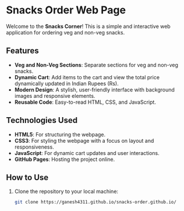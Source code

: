 # Snacks Order Web Page

Welcome to the **Snacks Corner**! This is a simple and interactive web application for ordering veg and non-veg snacks.

## Features
- **Veg and Non-Veg Sections**: Separate sections for veg and non-veg snacks.
- **Dynamic Cart**: Add items to the cart and view the total price dynamically updated in Indian Rupees (Rs).
- **Modern Design**: A stylish, user-friendly interface with background images and responsive elements.
- **Reusable Code**: Easy-to-read HTML, CSS, and JavaScript.

## Technologies Used
- **HTML5**: For structuring the webpage.
- **CSS3**: For styling the webpage with a focus on layout and responsiveness.
- **JavaScript**: For dynamic cart updates and user interactions.
- **GitHub Pages**: Hosting the project online.

## How to Use
1. Clone the repository to your local machine:
   ```bash
   git clone https://ganesh4311.github.io/snacks-order.github.io/
